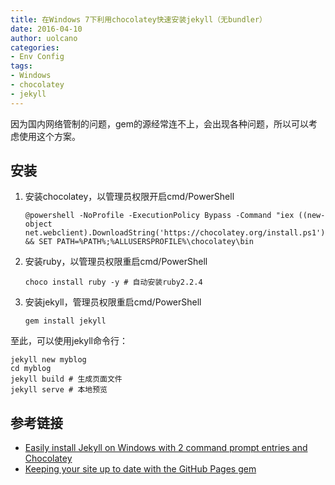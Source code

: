 ```yaml
---
title: 在Windows 7下利用chocolatey快速安装jekyll（无bundler）
date: 2016-04-10
author: uolcano
categories:
- Env Config
tags:
- Windows
- chocolatey
- jekyll
---
```


因为国内网络管制的问题，gem的源经常连不上，会出现各种问题，所以可以考虑使用这个方案。

## 安装
1. 安装chocolatey，以管理员权限开启cmd/PowerShell

	```posh
	@powershell -NoProfile -ExecutionPolicy Bypass -Command "iex ((new-object net.webclient).DownloadString('https://chocolatey.org/install.ps1'))" && SET PATH=%PATH%;%ALLUSERSPROFILE%\chocolatey\bin
	```

2. 安装ruby，以管理员权限重启cmd/PowerShell

	```posh
	choco install ruby -y # 自动安装ruby2.2.4
	```

3. 安装jekyll，管理员权限重启cmd/PowerShell

	```posh
	gem install jekyll
	```

至此，可以使用jekyll命令行：

```posh
jekyll new myblog
cd myblog
jekyll build # 生成页面文件
jekyll serve # 本地预览
```

## 参考链接
- [Easily install Jekyll on Windows with 2 command prompt entries and Chocolatey](https://davidburela.wordpress.com/2015/11/28/easily-install-jekyll-on-windows-with-3-command-prompt-entries-and-chocolatey/)
- [Keeping your site up to date with the GitHub Pages gem](https://help.github.com/articles/setting-up-your-github-pages-site-locally-with-jekyll/#keeping-your-site-up-to-date-with-the-github-pages-gem)

